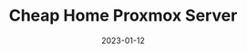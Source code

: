 ---
title: Cheap Home Proxmox Server
date: 2023-01-12
categories: [Homelab, Proxmox, Debian Host]
tags: [Homelab, Proxmox, Host, Debian]     # TAG names should always be lowercase
image:
   path: ../assets/img/posts/2023-12-05-Debian-Host-On-Proxmox/PXL_20230326_154358188.jpg
---